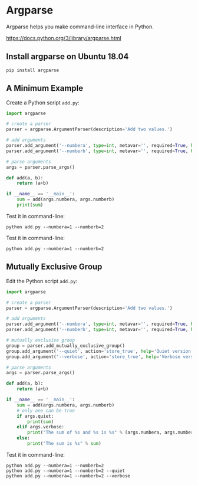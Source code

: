 # Argparse

Argparse helps you make command-line interface in Python.

https://docs.python.org/3/library/argparse.html

## Install argparse on Ubuntu 18.04

```
pip install argparse
```

## A Minimum Example

Create a Python script `add.py`:

```python
import argparse

# create a parser
parser = argparse.ArgumentParser(description='Add two values.')

# add arguments
parser.add_argument('--numbera', type=int, metavar='', required=True, help='First value')
parser.add_argument('--numberb', type=int, metavar='', required=True, help='Second value')

# parse arguments
args = parser.parse_args()

def add(a, b):
    return (a+b)

if __name__ == '__main__':
    sum = add(args.numbera, args.numberb)
    print(sum)
```

Test it in command-line:

```
python add.py --numbera=1 --numberb=2
```
Test it in command-line:

```
python add.py --numbera=1 --numberb=2
```
## Mutually Exclusive Group

Edit the Python script `add.py`:

```python
import argparse

# create a parser
parser = argparse.ArgumentParser(description='Add two values.')

# add arguments
parser.add_argument('--numbera', type=int, metavar='', required=True, help='First value')
parser.add_argument('--numberb', type=int, metavar='', required=True, help='Second value')

# mutually exclusive group
group = parser.add_mutually_exclusive_group()
group.add_argument('--quiet', action='store_true', help='Quiet version')
group.add_argument('--verbose', action='store_true', help='Verbose version')

# parse arguments
args = parser.parse_args()

def add(a, b):
    return (a+b)

if __name__ == '__main__':
    sum = add(args.numbera, args.numberb)
    # only one can be true
    if args.quiet:
        print(sum)
    elif args.verbose:
        print("The sum of %s and %s is %s" % (args.numbera, args.numberb, sum))
    else:
        print("The sum is %s" % sum)
```

Test it in command-line:

```
python add.py --numbera=1 --numberb=2
python add.py --numbera=1 --numberb=2 --quiet
python add.py --numbera=1 --numberb=2 --verbose
```
